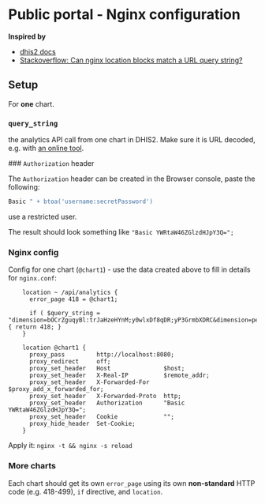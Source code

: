 # Public portal - Nginx configuration



**Inspired by**

* [dhis2 docs](https://docs.dhis2.org/en/manage/performing-system-administration/dhis-core-version-238/installation.html#install_making_resources_available_with_nginx)
* [Stackoverflow: Can nginx location blocks match a URL query string?](https://serverfault.com/a/811981)

## Setup

For **one** chart.

### `query_string`

the analytics API call from one chart in DHIS2. Make sure it is URL decoded, e.g. with [an online tool](https://www.urldecoder.org/).

### `Authorization` header

The `Authorization` header can be created in the Browser console, paste the following:

```javascript
Basic " + btoa('username:secretPassword')
```
use a restricted user.

The result should look something like `"Basic YWRtaW46ZGlzdHJpY3Q=";`


### Nginx config

Config for one chart (`@chart1`) - use the data created above to fill in details for `nginx.conf`:


```
    location ~ /api/analytics {
      error_page 418 = @chart1;
      
      if ( $query_string = "dimension=bOCrZguqyBl:trJaHzeHYnM;y0wlxDf8qDR;yP3GrmbXDRC&dimension=pe:LAST_12_MONTHS&showHierarchy=false&hierarchyMeta=false&includeMetadataDetails=true&includeNumDen=true&skipRounding=false&completedOnly=false&outputIdScheme=NAME&filter=ou:USER_ORGUNIT,dx:dQxo7a1fQNL") { return 418; }
    }

    location @chart1 {
      proxy_pass         http://localhost:8080;
      proxy_redirect     off;
      proxy_set_header   Host               $host;
      proxy_set_header   X-Real-IP          $remote_addr;
      proxy_set_header   X-Forwarded-For    $proxy_add_x_forwarded_for;
      proxy_set_header   X-Forwarded-Proto  http;
      proxy_set_header   Authorization      "Basic YWRtaW46ZGlzdHJpY3Q=";
      proxy_set_header   Cookie             "";
      proxy_hide_header  Set-Cookie;
    }

```

Apply it: `nginx -t && nginx -s reload`

### More charts

Each chart should get its own `error_page` using its own **non-standard** HTTP code (e.g. 418-499), `if` directive, and `location`.

